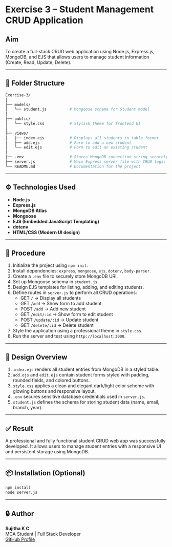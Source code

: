 # Exercise 3 – Student Management CRUD Application

## Aim

To create a full-stack CRUD web application using Node.js, Express.js, MongoDB, and EJS that allows users to manage student information (Create, Read, Update, Delete).

---

## 📁 Folder Structure
```bash
Exercise-3/
│
├── models/
│   └── student.js          # Mongoose schema for Student model
│
├── public/
│   └── style.css           # Stylish theme for frontend UI
│
├── views/
│   ├── index.ejs           # Displays all students in table format
│   ├── add.ejs             # Form to add a new student
│   └── edit.ejs            # Form to edit an existing student
│
├── .env                    # Stores MongoDB connection string securely
├── server.js               # Main Express server file with CRUD logic
└── README.md               # Documentation for the project
```
---

## ⚙️ Technologies Used

- **Node.js**
- **Express.js**
- **MongoDB Atlas**
- **Mongoose**
- **EJS (Embedded JavaScript Templating)**
- **dotenv**
- **HTML/CSS (Modern UI design)**

---

## 🚀 Procedure

1. Initialize the project using `npm init`.
2. Install dependencies: `express`, `mongoose`, `ejs`, `dotenv`, `body-parser`.
3. Create a `.env` file to securely store MongoDB URI.
4. Set up Mongoose schema in `student.js`.
5. Design EJS templates for listing, adding, and editing students.
6. Define routes in `server.js` to perform all CRUD operations:
   - GET `/` → Display all students
   - GET `/add` → Show form to add student
   - POST `/add` → Add new student
   - GET `/edit/:id` → Show form to edit student
   - POST `/update/:id` → Update student
   - GET `/delete/:id` → Delete student
7. Style the application using a professional theme in `style.css`.
8. Run the server and test using `http://localhost:3000`.

---

## 🎨 Design Overview

1. `index.ejs` renders all student entries from MongoDB in a styled table.
2. `add.ejs` and `edit.ejs` contain student forms styled with padding, rounded fields, and colored buttons.
3. `style.css` applies a clean and elegant dark/light color scheme with glowing buttons and responsive layout.
4. `.env` secures sensitive database credentials used in `server.js`.
5. `student.js` defines the schema for storing student data (name, email, branch, year).

---

## ✅ Result

A professional and fully functional student CRUD web app was successfully developed. It allows users to manage student entries with a responsive UI and persistent storage using MongoDB.

---

## 📦 Installation (Optional)

```bash
npm install
node server.js
```
---

## 🔒 Author

**Sujitha K C**  
MCA Student | Full Stack Developer  
[GitHub Profile](https://github.com/SujithaKC)
